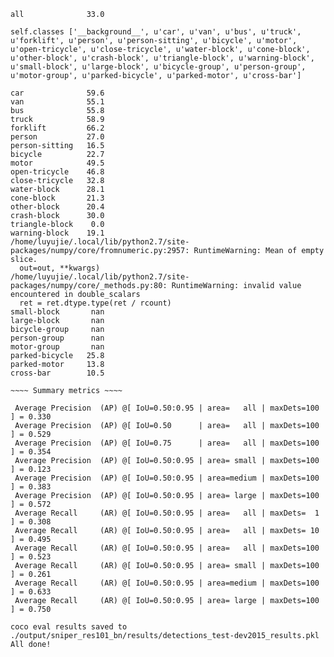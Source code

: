 ~~~~ Mean and per-category AP @ IoU=0.50,0.95] ~~~~
all              33.0

self.classes ['__background__', u'car', u'van', u'bus', u'truck', u'forklift', u'person', u'person-sitting', u'bicycle', u'motor', u'open-tricycle', u'close-tricycle', u'water-block', u'cone-block', u'other-block', u'crash-block', u'triangle-block', u'warning-block', u'small-block', u'large-block', u'bicycle-group', u'person-group', u'motor-group', u'parked-bicycle', u'parked-motor', u'cross-bar']

car              59.6
van              55.1
bus              55.8
truck            58.9
forklift         66.2
person           27.0
person-sitting   16.5
bicycle          22.7
motor            49.5
open-tricycle    46.8
close-tricycle   32.8
water-block      28.1
cone-block       21.3
other-block      20.4
crash-block      30.0
triangle-block    0.0
warning-block    19.1
/home/luyujie/.local/lib/python2.7/site-packages/numpy/core/fromnumeric.py:2957: RuntimeWarning: Mean of empty slice.
  out=out, **kwargs)
/home/luyujie/.local/lib/python2.7/site-packages/numpy/core/_methods.py:80: RuntimeWarning: invalid value encountered in double_scalars
  ret = ret.dtype.type(ret / rcount)
small-block       nan
large-block       nan
bicycle-group     nan
person-group      nan
motor-group       nan
parked-bicycle   25.8
parked-motor     13.8
cross-bar        10.5

~~~~ Summary metrics ~~~~

 Average Precision  (AP) @[ IoU=0.50:0.95 | area=   all | maxDets=100 ] = 0.330
 Average Precision  (AP) @[ IoU=0.50      | area=   all | maxDets=100 ] = 0.529
 Average Precision  (AP) @[ IoU=0.75      | area=   all | maxDets=100 ] = 0.354
 Average Precision  (AP) @[ IoU=0.50:0.95 | area= small | maxDets=100 ] = 0.123
 Average Precision  (AP) @[ IoU=0.50:0.95 | area=medium | maxDets=100 ] = 0.383
 Average Precision  (AP) @[ IoU=0.50:0.95 | area= large | maxDets=100 ] = 0.572
 Average Recall     (AR) @[ IoU=0.50:0.95 | area=   all | maxDets=  1 ] = 0.308
 Average Recall     (AR) @[ IoU=0.50:0.95 | area=   all | maxDets= 10 ] = 0.495
 Average Recall     (AR) @[ IoU=0.50:0.95 | area=   all | maxDets=100 ] = 0.523
 Average Recall     (AR) @[ IoU=0.50:0.95 | area= small | maxDets=100 ] = 0.261
 Average Recall     (AR) @[ IoU=0.50:0.95 | area=medium | maxDets=100 ] = 0.633
 Average Recall     (AR) @[ IoU=0.50:0.95 | area= large | maxDets=100 ] = 0.750

coco eval results saved to ./output/sniper_res101_bn/results/detections_test-dev2015_results.pkl
All done!